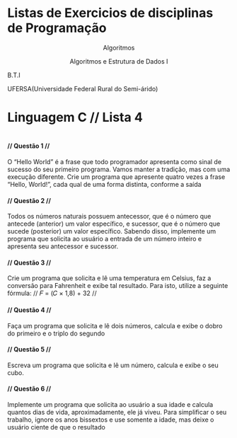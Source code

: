# Listas de Exercicios de disciplinas de Programação

<div>
      <p align="center"> Algoritmos </p>
      <p align="center"> Algoritmos e Estrutura de Dados I </p>
</div>

<div>
    <p align="left">B.T.I</p>
    <p align="left">UFERSA(Universidade Federal Rural do Semi-árido)</p>
</div>

<h1>Linguagem C // Lista 4<h1>

<h4>// Questão 1 //</h4>
<p>
  O “Hello World” é a frase que todo programador apresenta como sinal de sucesso
do seu primeiro programa. Vamos manter a tradição, mas com uma execução
diferente. Crie um programa que apresente quatro vezes a frase “Hello, World!”,
cada qual de uma forma distinta, conforme a saída
</p>

<h4>// Questão 2 //</h4>

<p>
  Todos os números naturais possuem antecessor, que é o número que antecede
(anterior) um valor específico, e sucessor, que é o número que sucede (posterior) um
valor específico. Sabendo disso, implemente um programa que solicita ao usuário a
entrada de um número inteiro e apresenta seu antecessor e sucessor. 
</p>

<h4> // Questão 3 // </h4>

<p>
  Crie um programa que solicita e lê uma temperatura em Celsius, faz a conversão
para Fahrenheit e exibe tal resultado. Para isto, utilize a seguinte fórmula:
// 𝐹 = (𝐶 × 1,8) + 32 //
</p>

<h4> // Questão 4 // </h4>

<p>
  Faça um programa que solicita e lê dois números, calcula e exibe o dobro do
primeiro e o triplo do segundo
</p>

<h4> // Questão 5 // </h4>

<p>
  Escreva um programa que solicita e lê um número, calcula e exibe o seu cubo.
</p>

<h4> // Questão 6 // </h4>

<p>
  Implemente um programa que solicita ao usuário a sua idade e calcula quantos dias
de vida, aproximadamente, ele já viveu. Para simplificar o seu trabalho, ignore os
anos bissextos e use somente a idade, mas deixe o usuário ciente de que o resultado 
</p>
